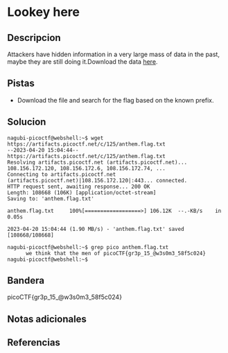 # Lookey here
## Descripcion
Attackers have hidden information in a very large mass of data in the past, maybe they are still doing it.Download the data [here](https://artifacts.picoctf.net/c/125/anthem.flag.txt).
## Pistas
- Download the file and search for the flag based on the known prefix.
## Solucion
```
nagubi-picoctf@webshell:~$ wget https://artifacts.picoctf.net/c/125/anthem.flag.txt
--2023-04-20 15:04:44--  https://artifacts.picoctf.net/c/125/anthem.flag.txt
Resolving artifacts.picoctf.net (artifacts.picoctf.net)... 108.156.172.120, 108.156.172.6, 108.156.172.74, ...
Connecting to artifacts.picoctf.net (artifacts.picoctf.net)|108.156.172.120|:443... connected.
HTTP request sent, awaiting response... 200 OK
Length: 108668 (106K) [application/octet-stream]
Saving to: 'anthem.flag.txt'

anthem.flag.txt     100%[==================>] 106.12K  --.-KB/s    in 0.05s   

2023-04-20 15:04:44 (1.90 MB/s) - 'anthem.flag.txt' saved [108668/108668]

nagubi-picoctf@webshell:~$ grep pico anthem.flag.txt 
      we think that the men of picoCTF{gr3p_15_@w3s0m3_58f5c024}
nagubi-picoctf@webshell:~$ 
```

## Bandera

picoCTF{gr3p_15_@w3s0m3_58f5c024}

## Notas adicionales

## Referencias
